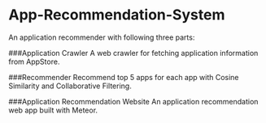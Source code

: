 # App-Recommendation-System
An application recommender with following three parts:

###Application Crawler 
A web crawler for fetching application information from AppStore.

###Recommender
Recommend top 5 apps for each app with Cosine Similarity and Collaborative Filtering.

###Application Recommendation Website
An application recommendation web app built with Meteor.
